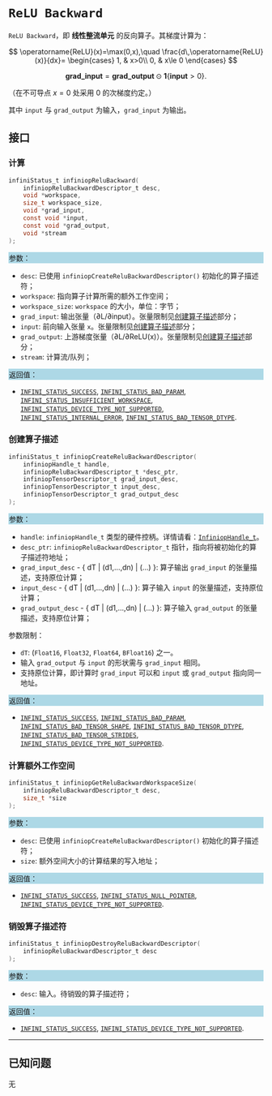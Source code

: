 ﻿# `ReLU Backward`

`ReLU Backward`，即 **线性整流单元** 的反向算子。其梯度计算为：

$$
\operatorname{ReLU}(x)=\max(0,x),\quad
\frac{d\,\operatorname{ReLU}(x)}{dx}=
\begin{cases}
1, & x>0\\
0, & x\le 0
\end{cases}
$$

$$
\textbf{grad\_input}=\textbf{grad\_output}\odot \mathbf{1}\{\textbf{input}>0\}.
$$

（在不可导点 $x=0$ 处采用 0 的次梯度约定。）

其中 `input` 与 `grad_output` 为输入，`grad_input` 为输出。

## 接口

### 计算

```c
infiniStatus_t infiniopReluBackward(
    infiniopReluBackwardDescriptor_t desc,
    void *workspace,
    size_t workspace_size,
    void *grad_input,
    const void *input,
    const void *grad_output,
    void *stream
);
```

<div style="background-color: lightblue; padding: 1px;">参数：</div>

- `desc`:
  已使用 `infiniopCreateReluBackwardDescriptor()` 初始化的算子描述符；
- `workspace`:
  指向算子计算所需的额外工作空间；
- `workspace_size`:
  `workspace` 的大小，单位：字节；
- `grad_input`:
  输出张量（∂L/∂input）。张量限制见[创建算子描述](#创建算子描述)部分；
- `input`:
  前向输入张量 `x`。张量限制见[创建算子描述](#创建算子描述)部分；
- `grad_output`:
  上游梯度张量（∂L/∂ReLU(x)）。张量限制见[创建算子描述](#创建算子描述)部分；
- `stream`:
  计算流/队列；

<div style="background-color: lightblue; padding: 1px;">返回值：</div>

- [`INFINI_STATUS_SUCCESS`], [`INFINI_STATUS_BAD_PARAM`], [`INFINI_STATUS_INSUFFICIENT_WORKSPACE`], [`INFINI_STATUS_DEVICE_TYPE_NOT_SUPPORTED`], [`INFINI_STATUS_INTERNAL_ERROR`], [`INFINI_STATUS_BAD_TENSOR_DTYPE`].

### 创建算子描述

```c
infiniStatus_t infiniopCreateReluBackwardDescriptor(
    infiniopHandle_t handle,
    infiniopReluBackwardDescriptor_t *desc_ptr,
    infiniopTensorDescriptor_t grad_input_desc,
    infiniopTensorDescriptor_t input_desc,
    infiniopTensorDescriptor_t grad_output_desc
);
```

<div style="background-color: lightblue; padding: 1px;">参数：</div>

- `handle`:
  `infiniopHandle_t` 类型的硬件控柄。详情请看：[`InfiniopHandle_t`]。
- `desc_ptr`:
  `infiniopReluBackwardDescriptor_t` 指针，指向将被初始化的算子描述符地址；
- `grad_input_desc` - { dT | (d1,...,dn) | (...) }:
  算子输出 `grad_input` 的张量描述，支持原位计算；
- `input_desc` - { dT | (d1,...,dn) | (...) }:
  算子输入 `input` 的张量描述，支持原位计算；
- `grad_output_desc` - { dT | (d1,...,dn) | (...) }:
  算子输入 `grad_output` 的张量描述，支持原位计算；

参数限制：

- `dT`:  (`Float16`, `Float32`, `Float64`, `BFloat16`) 之一。
- 输入 `grad_output` 与 `input` 的形状需与 `grad_input` 相同。
- 支持原位计算，即计算时 `grad_input` 可以和 `input` 或 `grad_output` 指向同一地址。

<div style="background-color: lightblue; padding: 1px;">返回值：</div>

* [`INFINI_STATUS_SUCCESS`], [`INFINI_STATUS_BAD_PARAM`], [`INFINI_STATUS_BAD_TENSOR_SHAPE`], [`INFINI_STATUS_BAD_TENSOR_DTYPE`], [`INFINI_STATUS_BAD_TENSOR_STRIDES`], [`INFINI_STATUS_DEVICE_TYPE_NOT_SUPPORTED`].

### 计算额外工作空间

```c
infiniStatus_t infiniopGetReluBackwardWorkspaceSize(
    infiniopReluBackwardDescriptor_t desc,
    size_t *size
);
```

<div style="background-color: lightblue; padding: 1px;">参数：</div>

- `desc`:
  已使用 `infiniopCreateReluBackwardDescriptor()` 初始化的算子描述符；
- `size`:
  额外空间大小的计算结果的写入地址；

<div style="background-color: lightblue; padding: 1px;">返回值：</div>

- [`INFINI_STATUS_SUCCESS`], [`INFINI_STATUS_NULL_POINTER`], [`INFINI_STATUS_DEVICE_TYPE_NOT_SUPPORTED`].

### 销毁算子描述符

```c
infiniStatus_t infiniopDestroyReluBackwardDescriptor(
    infiniopReluBackwardDescriptor_t desc
);
```

<div style="background-color: lightblue; padding: 1px;">参数：</div>

- `desc`:
  输入。待销毁的算子描述符；

<div style="background-color: lightblue; padding: 1px;">返回值：</div>

- [`INFINI_STATUS_SUCCESS`], [`INFINI_STATUS_DEVICE_TYPE_NOT_SUPPORTED`].

---

## 已知问题

无

<!-- 链接 -->
[`InfiniopHandle_t`]: /infiniop/handle/README.md

[`INFINI_STATUS_SUCCESS`]: /common/status/README.md#INFINI_STATUS_SUCCESS
[`INFINI_STATUS_BAD_PARAM`]: /common/status/README.md#INFINI_STATUS_BAD_PARAM
[`INFINI_STATUS_INSUFFICIENT_WORKSPACE`]: /common/status/README.md#INFINI_STATUS_INSUFFICIENT_WORKSPACE
[`INFINI_STATUS_DEVICE_TYPE_NOT_SUPPORTED`]: /common/status/README.md#INFINI_STATUS_DEVICE_TYPE_NOT_SUPPORTED
[`INFINI_STATUS_INTERNAL_ERROR`]: /common/status/README.md#INFINI_STATUS_INTERNAL_ERROR
[`INFINI_STATUS_NULL_POINTER`]: /common/status/README.md#INFINI_STATUS_NULL_POINTER
[`INFINI_STATUS_BAD_TENSOR_SHAPE`]: /common/status/README.md#INFINI_STATUS_BAD_TENSOR_SHAPE
[`INFINI_STATUS_BAD_TENSOR_DTYPE`]: /common/status/README.md#INFINI_STATUS_BAD_TENSOR_DTYPE
[`INFINI_STATUS_BAD_TENSOR_STRIDES`]: /common/status/README.md#INFINI_STATUS_BAD_TENSOR_STRIDES
